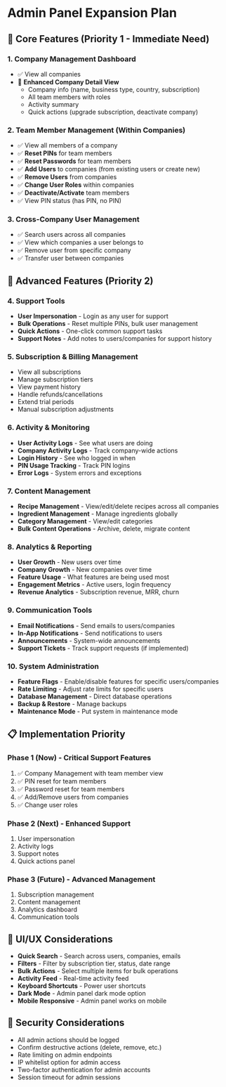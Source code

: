 # Admin Panel Expansion Plan

## 🎯 Core Features (Priority 1 - Immediate Need)

### 1. **Company Management Dashboard**
- ✅ View all companies
- 🔄 **Enhanced Company Detail View**
  - Company info (name, business type, country, subscription)
  - All team members with roles
  - Activity summary
  - Quick actions (upgrade subscription, deactivate company)

### 2. **Team Member Management (Within Companies)**
- ✅ View all members of a company
- ✅ **Reset PINs** for team members
- ✅ **Reset Passwords** for team members
- ✅ **Add Users** to companies (from existing users or create new)
- ✅ **Remove Users** from companies
- ✅ **Change User Roles** within companies
- ✅ **Deactivate/Activate** team members
- ✅ View PIN status (has PIN, no PIN)

### 3. **Cross-Company User Management**
- ✅ Search users across all companies
- ✅ View which companies a user belongs to
- ✅ Remove user from specific company
- ✅ Transfer user between companies

## 🚀 Advanced Features (Priority 2)

### 4. **Support Tools**
- **User Impersonation** - Login as any user for support
- **Bulk Operations** - Reset multiple PINs, bulk user management
- **Quick Actions** - One-click common support tasks
- **Support Notes** - Add notes to users/companies for support history

### 5. **Subscription & Billing Management**
- View all subscriptions
- Manage subscription tiers
- View payment history
- Handle refunds/cancellations
- Extend trial periods
- Manual subscription adjustments

### 6. **Activity & Monitoring**
- **User Activity Logs** - See what users are doing
- **Company Activity Logs** - Track company-wide actions
- **Login History** - See who logged in when
- **PIN Usage Tracking** - Track PIN logins
- **Error Logs** - System errors and exceptions

### 7. **Content Management**
- **Recipe Management** - View/edit/delete recipes across all companies
- **Ingredient Management** - Manage ingredients globally
- **Category Management** - View/edit categories
- **Bulk Content Operations** - Archive, delete, migrate content

### 8. **Analytics & Reporting**
- **User Growth** - New users over time
- **Company Growth** - New companies over time
- **Feature Usage** - What features are being used most
- **Engagement Metrics** - Active users, login frequency
- **Revenue Analytics** - Subscription revenue, MRR, churn

### 9. **Communication Tools**
- **Email Notifications** - Send emails to users/companies
- **In-App Notifications** - Send notifications to users
- **Announcements** - System-wide announcements
- **Support Tickets** - Track support requests (if implemented)

### 10. **System Administration**
- **Feature Flags** - Enable/disable features for specific users/companies
- **Rate Limiting** - Adjust rate limits for specific users
- **Database Management** - Direct database operations
- **Backup & Restore** - Manage backups
- **Maintenance Mode** - Put system in maintenance mode

## 📋 Implementation Priority

### Phase 1 (Now) - Critical Support Features
1. ✅ Company Management with team member view
2. ✅ PIN reset for team members
3. ✅ Password reset for team members
4. ✅ Add/Remove users from companies
5. ✅ Change user roles

### Phase 2 (Next) - Enhanced Support
1. User impersonation
2. Activity logs
3. Support notes
4. Quick actions panel

### Phase 3 (Future) - Advanced Management
1. Subscription management
2. Content management
3. Analytics dashboard
4. Communication tools

## 🎨 UI/UX Considerations

- **Quick Search** - Search across users, companies, emails
- **Filters** - Filter by subscription tier, status, date range
- **Bulk Actions** - Select multiple items for bulk operations
- **Activity Feed** - Real-time activity feed
- **Keyboard Shortcuts** - Power user shortcuts
- **Dark Mode** - Admin panel dark mode option
- **Mobile Responsive** - Admin panel works on mobile

## 🔐 Security Considerations

- All admin actions should be logged
- Confirm destructive actions (delete, remove, etc.)
- Rate limiting on admin endpoints
- IP whitelist option for admin access
- Two-factor authentication for admin accounts
- Session timeout for admin sessions

